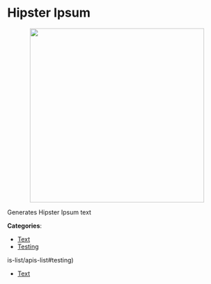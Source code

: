 # Hipster Ipsum
<p align="center">
    <img width="400" src="https://raw.githubusercontent.com/apis-list/apis-list/apis/hipster-ipsum/logo_256x256.png" />
</p>

Generates Hipster Ipsum text



**Categories**:
- [Text](https://github.com/apis-list/apis-list#text)
- [Testing](https://github.com/apis-list/apis-list#testing)



is-list/apis-list#testing)
- [Text](https://github.com/apis-list/apis-list#text)






